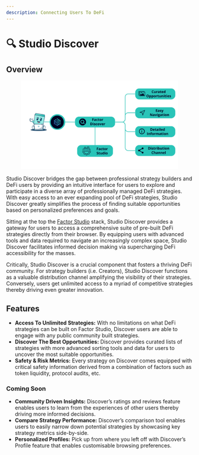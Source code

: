 ```yaml
---
description: Connecting Users To DeFi
---
```


# 🔍 Studio Discover

## Overview

<figure><img src="../.gitbook/assets/Factor Discover.png" alt=""><figcaption></figcaption></figure>

Studio Discover bridges the gap between professional strategy builders and DeFi users by providing an intuitive interface for users to explore and participate in a diverse array of professionally managed DeFi strategies. With easy access to an ever expanding pool of DeFi strategies, Studio Discover greatly simplifies the process of finding suitable opportunities based on personalized preferences and goals.

Sitting at the top the [Factor Studio](factor-studio.md) stack, Studio Discover provides a gateway for users to access a comprehensive suite of pre-built DeFi strategies directly from their browser. By equipping users with advanced tools and data required to navigate an increasingly complex space, Studio Discover facilitates informed decision making via supercharging DeFi accessibility for the masses.

Critically, Studio Discover is a crucial component that fosters a thriving DeFi community. For strategy builders (i.e. Creators), Studio Discover functions as a valuable distribution channel amplifying the visibility of their strategies. Conversely, users get unlimited access to a myriad of competitive strategies thereby driving even greater innovation.

## Features

* **Access To Unlimited Strategies:** With no limitations on what DeFi strategies can be built on Factor Studio, Discover users are able to engage with any public community built strategies.
* **Discover The Best Opportunities:** Discover provides curated lists of strategies with more advanced sorting tools and data for users to uncover the most suitable opportunities.
* **Safety & Risk Metrics:** Every strategy on Discover comes equipped with critical safety information derived from a combination of factors such as token liquidity, protocol audits, etc.

### **Coming Soon**

* **Community Driven Insights:** Discover’s ratings and reviews feature enables users to learn from the experiences of other users thereby driving more informed decisions.
* **Compare Strategy Performance:** Discover’s comparison tool enables users to easily narrow down potential strategies by showcasing key strategy metrics side-by-side.
* **Personalized Profiles:** Pick up from where you left off with Discover’s Profile feature that enables customisable browsing preferences.
